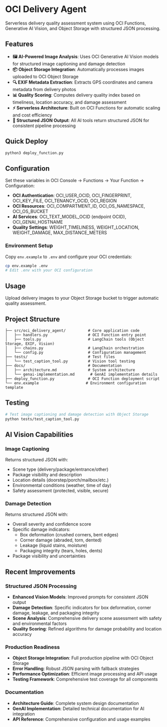 # OCI Delivery Agent

Serverless delivery quality assessment system using OCI Functions, Generative AI Vision, and Object Storage with structured JSON processing.

## Features

- **🖼️ AI-Powered Image Analysis**: Uses OCI Generative AI Vision models for structured image captioning and damage detection
- **📦 Object Storage Integration**: Automatically processes images uploaded to OCI Object Storage
- **🔍 EXIF Metadata Extraction**: Extracts GPS coordinates and camera metadata from delivery photos
- **📊 Quality Scoring**: Computes delivery quality index based on timeliness, location accuracy, and damage assessment
- **⚡ Serverless Architecture**: Built on OCI Functions for automatic scaling and cost efficiency
- **🎯 Structured JSON Output**: All AI tools return structured JSON for consistent pipeline processing

## Quick Deploy

```bash
python3 deploy_function.py
```

## Configuration

Set these variables in OCI Console → Functions → Your Function → Configuration:

- **OCI Authentication**: OCI_USER_OCID, OCI_FINGERPRINT, OCI_KEY_FILE, OCI_TENANCY_OCID, OCI_REGION
- **OCI Resources**: OCI_COMPARTMENT_ID, OCI_OS_NAMESPACE, OCI_OS_BUCKET
- **AI Services**: OCI_TEXT_MODEL_OCID (endpoint OCID), OCI_GENAI_HOSTNAME
- **Quality Settings**: WEIGHT_TIMELINESS, WEIGHT_LOCATION, WEIGHT_DAMAGE, MAX_DISTANCE_METERS

### Environment Setup

Copy `env.example` to `.env` and configure your OCI credentials:

```bash
cp env.example .env
# Edit .env with your OCI configuration
```

## Usage

Upload delivery images to your Object Storage bucket to trigger automatic quality assessment.

## Project Structure

```
├── src/oci_delivery_agent/          # Core application code
│   ├── handlers.py                  # OCI Function entry point
│   ├── tools.py                     # LangChain tools (Object Storage, EXIF, Vision)
│   ├── chains.py                    # LangChain orchestration
│   └── config.py                    # Configuration management
├── tests/                           # Test files
│   └── test_caption_tool.py         # Vision tool testing
├── docs/                            # Documentation
│   ├── architecture.md              # System architecture
│   └── genai-implementation.md       # GenAI implementation details
├── deploy_function.py               # OCI Function deployment script
└── env.example                     # Environment configuration template
```

## Testing

```bash
# Test image captioning and damage detection with Object Storage
python tests/test_caption_tool.py
```

## AI Vision Capabilities

### Image Captioning
Returns structured JSON with:
- Scene type (delivery/package/entrance/other)
- Package visibility and description
- Location details (doorstep/porch/mailbox/etc.)
- Environmental conditions (weather, time of day)
- Safety assessment (protected, visible, secure)

### Damage Detection
Returns structured JSON with:
- Overall severity and confidence score
- Specific damage indicators:
  - Box deformation (crushed corners, bent edges)
  - Corner damage (abraded, torn, dented)
  - Leakage (liquid stains, moisture)
  - Packaging integrity (tears, holes, dents)
- Package visibility and uncertainties

## Recent Improvements

### Structured JSON Processing
- **Enhanced Vision Models**: Improved prompts for consistent JSON output
- **Damage Detection**: Specific indicators for box deformation, corner damage, leakage, and packaging integrity
- **Scene Analysis**: Comprehensive delivery scene assessment with safety and environmental factors
- **Quality Scoring**: Refined algorithms for damage probability and location accuracy

### Production Readiness
- **Object Storage Integration**: Full production pipeline with OCI Object Storage
- **Error Handling**: Robust JSON parsing with fallback strategies
- **Performance Optimization**: Efficient image processing and API usage
- **Testing Framework**: Comprehensive test coverage for all components

### Documentation
- **Architecture Guide**: Complete system design documentation
- **GenAI Implementation**: Detailed technical documentation for AI integration
- **API Reference**: Comprehensive configuration and usage examples